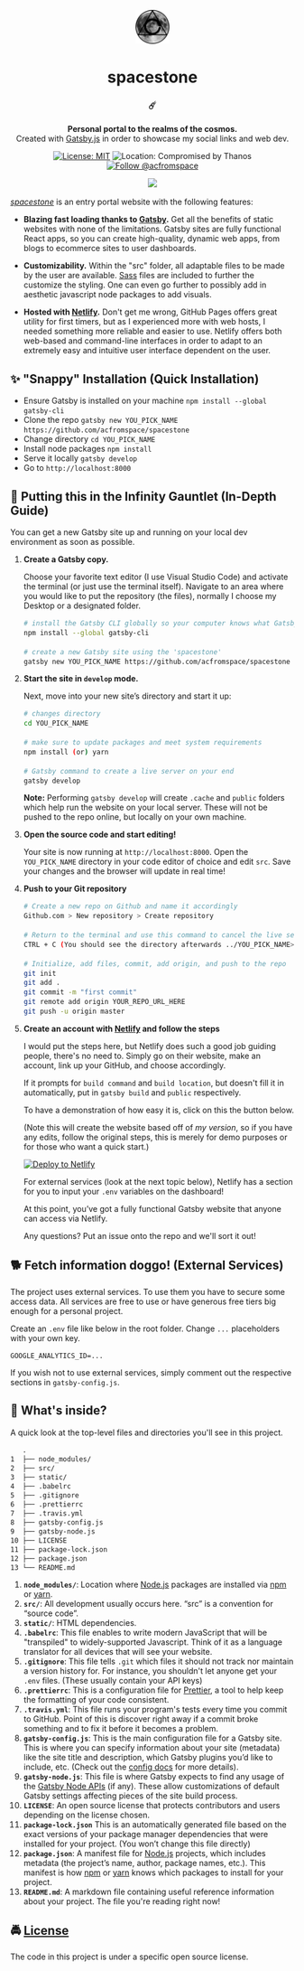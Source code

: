 <!-- HEADING -->

<p align="center">
  <img src="./src/images/avatarmoon.png" width="60">
</p>
<h1 align="center">️spacestone</h1>

<!-- DESCRIPTION -->

<h3 align="center">
  <span role="img" aria-label="Comet">☄️</span>
</h3>
<p align="center">
  <strong>Personal portal to the realms of the cosmos.</strong><br>
  Created with <a href="https://www.gatsbyjs.org/" target="_blank">Gatsby.js</a> in order to showcase my social links and web dev.
</p>

<!-- INFORMATION (Shields:IO) -->

<p align="center">
    <a href="https://github.com/acfromspace/spacestone/blob/master/LICENSE">
        <img src="https://img.shields.io/github/license/mashape/apistatus.svg"
            alt="License: MIT"></a>
    <img src="https://img.shields.io/badge/location-compromised%20by%20Thanos-red.svg"
            alt="Location: Compromised by Thanos">
    <a href="https://twitter.com/intent/follow?screen_name=acfromspace">
        <img src="https://img.shields.io/twitter/follow/acfromspace.svg?style=social&logo=twitter"
            alt="Follow @acfromspace"></a>
</p>

<!-- FEATURES (Gif goes right below) -->

<p align="center">
  <img src="https://user-images.githubusercontent.com/10361542/50405065-14e22600-0764-11e9-9cb0-c59e0d0072d1.gif">
</p>

[_spacestone_](https://spacestone.netlify.com) is an entry portal website with the following features:

- **Blazing fast loading thanks to [Gatsby](https://www.gatsbyjs.org/).** Get all the benefits of static websites with none of the limitations. Gatsby sites are fully functional React apps, so you can create high-quality, dynamic web apps, from blogs to ecommerce sites to user dashboards.

- **Customizability.** Within the "src" folder, all adaptable files to be made by the user are available. [Sass](https://sass-lang.com/) files are included to further the customize the styling. One can even go further to possibly add in aesthetic javascript node packages to add visuals.

- **Hosted with [Netlify](https://www.netlify.com/).** Don't get me wrong, GitHub Pages offers great utility for first timers, but as I experienced more with web hosts, I needed something more reliable and easier to use. Netlify offers both web-based and command-line interfaces in order to adapt to an extremely easy and intuitive user interface dependent on the user.

<!-- QUICK INSTALLATION -->

## <span role="img" aria-label="Sparkles">✨</span> "Snappy" Installation (Quick Installation)

- Ensure Gatsby is installed on your machine `npm install --global gatsby-cli`
- Clone the repo `gatsby new YOU_PICK_NAME https://github.com/acfromspace/spacestone`
- Change directory `cd YOU_PICK_NAME`
- Install node packages `npm install`
- Serve it locally `gatsby develop`
- Go to `http://localhost:8000`

<!-- IN-DEPTH GUIDE -->

## <span role="img" aria-label="Rocket">🚀</span> Putting this in the Infinity Gauntlet (In-Depth Guide)

You can get a new Gatsby site up and running on your local dev environment as soon as possible.

1.  **Create a Gatsby copy.**

    <!-- ```sh means shell code syntax -->

    Choose your favorite text editor (I use Visual Studio Code) and activate the terminal (or just use the terminal itself). Navigate to an area where you would like to put the repository (the files), normally I choose my Desktop or a designated folder.

    ```sh
    # install the Gatsby CLI globally so your computer knows what Gatsby is
    npm install --global gatsby-cli

    # create a new Gatsby site using the 'spacestone'
    gatsby new YOU_PICK_NAME https://github.com/acfromspace/spacestone
    ```

2.  **Start the site in `develop` mode.**

    Next, move into your new site’s directory and start it up:

    ```sh
    # changes directory
    cd YOU_PICK_NAME

    # make sure to update packages and meet system requirements
    npm install (or) yarn

    # Gatsby command to create a live server on your end
    gatsby develop
    ```

    **Note:** Performing `gatsby develop` will create `.cache` and `public` folders which help run the website on your local server. These will not be pushed to the repo online, but locally on your own machine.

3.  **Open the source code and start editing!**

    Your site is now running at `http://localhost:8000`. Open the `YOU_PICK_NAME` directory in your code editor of choice and edit `src`. Save your changes and the browser will update in real time!

4.  **Push to your Git repository**

    ```sh
    # Create a new repo on Github and name it accordingly
    Github.com > New repository > Create repository

    # Return to the terminal and use this command to cancel the live server
    CTRL + C (You should see the directory afterwards ../YOU_PICK_NAME>)

    # Initialize, add files, commit, add origin, and push to the repo
    git init
    git add .
    git commit -m "first commit"
    git remote add origin YOUR_REPO_URL_HERE
    git push -u origin master
    ```

5.  **Create an account with [Netlify](https://www.netlify.com/) and follow the steps**

    I would put the steps here, but Netlify does such a good job guiding people, there's no need to. Simply go on their website, make an account, link up your GitHub, and choose accordingly.

    If it prompts for `build command` and `build location`, but doesn't fill it in automatically, put in `gatsby build` and `public` respectively.

    To have a demonstration of how easy it is, click on this the button below.

    (Note this will create the website based off of _my version_, so if you have any edits, follow the original steps, this is merely for demo purposes or for those who want a quick start.)

    <!-- NETLIFY BUTTON -->

    [![Deploy to Netlify](https://www.netlify.com/img/deploy/button.svg)](https://app.netlify.com/start/deploy?repository=https://github.com/acfromspace/spacestone)

    For external services (look at the next topic below), Netlify has a section for you to input your `.env` variables on the dashboard!

    At this point, you’ve got a fully functional Gatsby website that anyone can access via Netlify.

    Any questions? Put an issue onto the repo and we'll sort it out!

<!-- EXTERNAL SERVICES -->

## <span role="img" aria-label="Doggo">🐕</span> Fetch information doggo! (External Services)

The project uses external services. To use them you have to secure some access data. All services are free to use or have generous free tiers big enough for a personal project.

Create an `.env` file like below in the root folder. Change `...` placeholders with your own key.

```text
GOOGLE_ANALYTICS_ID=...
```

If you wish not to use external services, simply comment out the respective sections in `gatsby-config.js`.

<!-- WHAT'S INSIDE? -->

## <span role="img" aria-label="Thinking Face">🤔</span> What's inside?

A quick look at the top-level files and directories you'll see in this project.

```
   .
1  ├── node_modules/
2  ├── src/
3  ├── static/
4  ├── .babelrc
5  ├── .gitignore
6  ├── .prettierrc
7  ├── .travis.yml
8  ├── gatsby-config.js
9  ├── gatsby-node.js
10 ├── LICENSE
11 ├── package-lock.json
12 ├── package.json
13 └── README.md
```

1. **`node_modules/`**: Location where [Node.js](https://nodejs.org/en/) packages are installed via [npm](https://www.npmjs.com/) or [yarn](https://yarnpkg.com/en/).
2. **`src/`**: All development usually occurs here. “src” is a convention for “source code”.
3. **`static/`**: HTML dependencies.
4. **`.babelrc`**: This file enables to write modern JavaScript that will be "transpiled" to widely-supported Javascript. Think of it as a language translator for all devices that will see your website.
5. **`.gitignore`**: This file tells `.git` which files it should not track nor maintain a version history for. For instance, you shouldn't let anyone get your `.env` files. (These usually contain your API keys)
6. **`.prettierrc`**: This is a configuration file for [Prettier](https://prettier.io/), a tool to help keep the formatting of your code consistent.
7. **`.travis.yml`**: This file runs your program's tests every time you commit to GitHub. Point of this is discover right away if a commit broke something and to fix it before it becomes a problem.
8. **`gatsby-config.js`**: This is the main configuration file for a Gatsby site. This is where you can specify information about your site (metadata) like the site title and description, which Gatsby plugins you’d like to include, etc. (Check out the [config docs](https://next.gatsbyjs.org/docs/gatsby-config/) for more details).
9. **`gatsby-node.js`**: This file is where Gatsby expects to find any usage of the [Gatsby Node APIs](https://next.gatsbyjs.org/docs/node-apis/) (if any). These allow customizations of default Gatsby settings affecting pieces of the site build process.
10. **`LICENSE`**: An open source license that protects contributors and users depending on the license chosen.
11. **`package-lock.json`** This is an automatically generated file based on the exact versions of your package manager dependencies that were installed for your project. (You won’t change this file directly)
12. **`package.json`**: A manifest file for [Node.js](https://nodejs.org/en/) projects, which includes metadata (the project’s name, author, package names, etc.). This manifest is how [npm](https://www.npmjs.com/) or [yarn](https://yarnpkg.com/en/) knows which packages to install for your project.
13. **`README.md`**: A markdown file containing useful reference information about your project. The file you're reading right now!

<!-- LICENSE -->

## <span role="img" aria-label="Oncoming Police Car">🚔</span> [License](LICENSE)

The code in this project is under a specific open source license.
